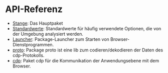 # API-Referenz

- [Stange](https://pkg.go.dev/github.com/go-rod/rod): Das Hauptpaket
- [Standardwerte](https://pkg.go.dev/github.com/go-rod/rod/lib/defaults): Standardwerte für häufig verwendete Optionen, die von der Umgebung analysiert werden.
- [Launcher](https://pkg.go.dev/github.com/go-rod/rod/lib/launcher): Package-Launcher zum Starten von Browser-Dienstprogrammen.
- [proto](https://pkg.go.dev/github.com/go-rod/rod/lib/proto): Package proto ist eine lib zum codieren/dekodieren der Daten des cdp-Protokolls.
- [cdp](https://pkg.go.dev/github.com/go-rod/rod/lib/cdp): Paket cdp für die Kommunikation der Anwendungsebene mit dem Browser.
